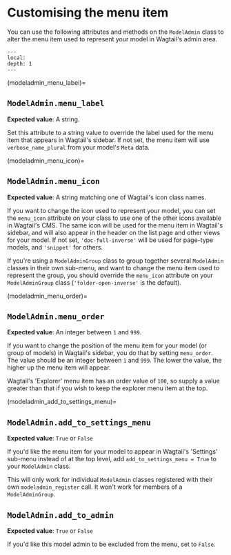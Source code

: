 # Customising the menu item

You can use the following attributes and methods on the `ModelAdmin` class to alter the menu item used to represent your model in Wagtail's admin area.

```{contents}
---
local:
depth: 1
---
```

(modeladmin_menu_label)=

## `ModelAdmin.menu_label`

**Expected value**: A string.

Set this attribute to a string value to override the label used for the menu item that appears in Wagtail's sidebar. If not set, the menu item will use `verbose_name_plural` from your model's `Meta` data.

(modeladmin_menu_icon)=

## `ModelAdmin.menu_icon`

**Expected value**: A string matching one of Wagtail's icon class names.

If you want to change the icon used to represent your model, you can set the `menu_icon` attribute on your class to use one of the other icons available in Wagtail's CMS. The same icon will be used for the menu item in Wagtail's sidebar, and will also appear in the header on the list page and other views for your model. If not set, `'doc-full-inverse'` will be used for page-type models, and `'snippet'` for others.

If you're using a `ModelAdminGroup` class to group together several `ModelAdmin` classes in their own sub-menu, and want to change the menu item used to represent the group, you should override the `menu_icon` attribute on your `ModelAdminGroup` class (`'folder-open-inverse'` is the default).

(modeladmin_menu_order)=

## `ModelAdmin.menu_order`

**Expected value**: An integer between `1` and `999`.

If you want to change the position of the menu item for your model (or group of models) in Wagtail's sidebar, you do that by setting `menu_order`. The value should be an integer between `1` and `999`. The lower the value, the higher up the menu item will appear.

Wagtail's 'Explorer' menu item has an order value of `100`, so supply a value greater than that if you wish to keep the explorer menu item at the top.

(modeladmin_add_to_settings_menu)=

## `ModelAdmin.add_to_settings_menu`

**Expected value**: `True` or `False`

If you'd like the menu item for your model to appear in Wagtail's 'Settings' sub-menu instead of at the top level, add `add_to_settings_menu = True` to your `ModelAdmin` class.

This will only work for individual `ModelAdmin` classes registered with their own `modeladmin_register` call. It won't work for members of a `ModelAdminGroup`.

## `ModelAdmin.add_to_admin`

**Expected value**: `True` or `False`

If you'd like this model admin to be excluded from the menu, set to `False`.
